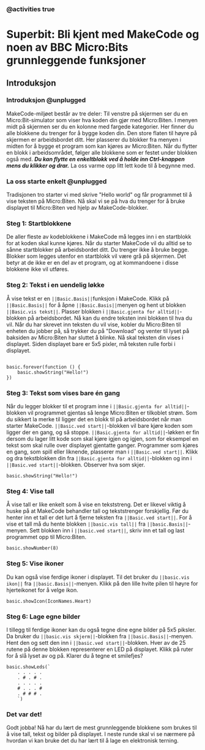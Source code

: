 ### @activities true

# Superbit: Bli kjent med MakeCode og noen av BBC Micro:Bits grunnleggende funksjoner
## Introduksjon
### Introduksjon @unplugged
MakeCode-miljøet består av tre deler: Til venstre på skjermen ser du en Micro:Bit-simulator som viser hva koden din gjør med Micro:Biten.
I menyen midt på skjermen ser du en kolonne med fargede kategorier. Her finner du alle blokkene du trenger for å bygge koden din.
Den store flaten til høyre på skjermen er arbeidsbordet ditt. Her plasserer du blokker fra menyen i midten for å bygge et program som kan kjøres av Micro:Biten.
Når du flytter en blokk i arbeidsområdet, følger alle blokkene som er festet under blokken også med.
***Du kan flytte en enkeltblokk ved å holde inn Ctrl-knappen mens du klikker og drar.***
La oss varme opp litt lett kode til å begynne med.

### La oss starte enkelt @unplugged

Tradisjonen tro starter vi med skrive "Hello world" og får programmet til å vise teksten på Micro:Biten. 
Nå skal vi se på hva du trenger for å bruke displayet til Micro:Biten ved hjelp av MakeCode-blokker.

### Steg 1: Startblokkene
De aller fleste av kodeblokkene i MakeCode må legges inn i en startblokk for at koden skal kunne kjøres.
Når du starter MakeCode vil du alltid se to sånne startblokker på arbeidsbordet ditt. Du trenger ikke å bruke begge.
Blokker som legges utenfor en startblokk vil være grå på skjermen. Det betyr at de ikke er en del av et program, og at kommandoene i disse blokkene ikke vil utføres.


### Steg 2: Tekst i en uendelig løkke
Å vise tekst er en ``||Basic.Basis||``funksjon i MakeCode. Klikk på ``||Basic.Basis||`` for å åpne ``||Basic.Basis||``menyen og hent ut blokken ``||Basic.vis tekst||``.
Plasser blokken i ``||Basic.gjenta for alltid||``-blokken på arbeidsbordet. Nå kan du endre teksten inni blokken til hva du vil.
Når du har skrevet inn teksten du vil vise, kobler du Micro:Biten til enheten du jobber på, så trykker du på "Download" og venter til lyset på baksiden av Micro:Biten har sluttet å blinke.
Nå skal teksten din vises i displayet. Siden displayet bare er 5x5 pixler, må teksten rulle forbi i displayet.

```blocks

basic.forever(function () {
    basic.showString("Hello!")
})
```

### Steg 3: Tekst som vises bare én gang
Når du legger blokker til et program inne i ``||Basic.gjenta for alltid||``-blokken vil programmet gjentas så lenge Micro:Biten er tilkoblet strøm.
Som du sikkert la merke til ligger det en blokk til på arbeidsbordet når man starter MakeCode. ``||Basic.ved start||``-blokken vil bare kjøre koden som ligger der en gang, og så stoppe.
``||Basic.gjenta for alltid||``-løkken er fin dersom du lager litt kode som skal kjøre igjen og igjen, som for eksempel en tekst som skal rulle over displayet gjentatte ganger.
Programmer som kjøres en gang, som spill eller liknende, plasserer man i ``||Basic.ved start||``.
Klikk og dra tekstblokken din fra ``||Basic.gjenta for alltid||``-blokken og inn i ``||Basic.ved start||``-blokken. Observer hva som skjer.

```blocks
basic.showString("Hello!")
```

### Steg 4: Vise tall
Å vise tall er like enkelt som å vise en tekststreng. Det er likevel viktig å huske på at MakeCode behandler tall og tekststrenger forskjellig. Før du henter inn et tall er det lurt å fjerne teksten fra ``||Basic.ved start||``.
For å vise et tall må du hente blokken ``||basic.vis tall||`` fra ``||basic.Basis||``-menyen. Sett blokken inn i ``||basic.ved start||``, skriv inn et tall og last programmet opp til Micro:Biten.

```blocks
basic.showNumber(8)
```

### Steg 5: Vise ikoner
Du kan også vise ferdige ikoner i displayet. Til det bruker du ``||basic.vis ikon||`` fra ``||basic.Basis||``-menyen.
Klikk på den lille hvite pilen til høyre for hjerteikonet for å velge ikon.

```blocks
basic.showIcon(IconNames.Heart)
```

### Steg 6: Lage egne bilder
I tillegg til ferdige ikoner kan du også tegne dine egne bilder på 5x5 piksler. Da bruker du ``||basic.vis skjerm||``-blokken fra ``||basic.Basis||``-menyen. Hent den og sett den inn i ``||basic.ved start||``-blokken.
Hver av de 25 rutene på denne blokken representerer en LED på displayet. Klikk på ruter for å slå lyset av og på. Klarer du å tegne et smilefjes?

```blocks
basic.showLeds(`
    . . . . .
    . # . # .
    . . . . .
    # . . . #
    . # # # .
    `)
```

### Det var det!
Godt jobba! Nå har du lært de mest grunnleggende blokkene som brukes til å vise tall, tekst og bilder på displayet.
I neste runde skal vi se nærmere på hvordan vi kan bruke det du har lært til å lage en elektronisk terning.
